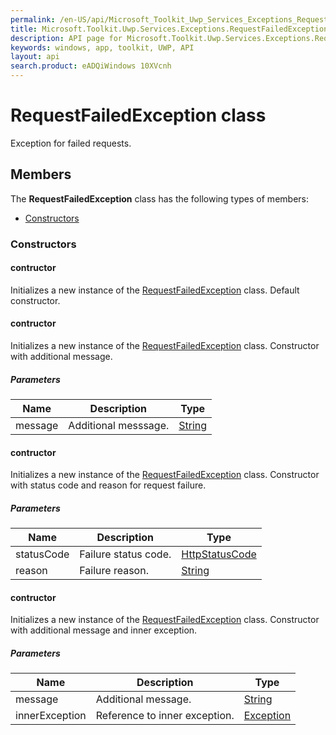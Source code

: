 ```yaml
---
permalink: /en-US/api/Microsoft_Toolkit_Uwp_Services_Exceptions_RequestFailedException.htm
title: Microsoft.Toolkit.Uwp.Services.Exceptions.RequestFailedException API 
description: API page for Microsoft.Toolkit.Uwp.Services.Exceptions.RequestFailedException
keywords: windows, app, toolkit, UWP, API
layout: api
search.product: eADQiWindows 10XVcnh
---
```



# RequestFailedException class

Exception for failed requests.

## Members

The **RequestFailedException** class has the following types of members:

* [Constructors](#Constructors)

### Constructors

#### contructor

Initializes a new instance of the [RequestFailedException](Microsoft_Toolkit_Uwp_Services_Exceptions_RequestFailedException.htm) class. Default constructor.





#### contructor

Initializes a new instance of the [RequestFailedException](Microsoft_Toolkit_Uwp_Services_Exceptions_RequestFailedException.htm) class. Constructor with additional message.

##### Parameters



| Name | Description | Type || --- | --- | --- || message | Additional messsage. | [String](https://msdn.microsoft.com/library/windows/apps/System.String) |




#### contructor

Initializes a new instance of the [RequestFailedException](Microsoft_Toolkit_Uwp_Services_Exceptions_RequestFailedException.htm) class. Constructor with status code and reason for request failure.

##### Parameters



| Name | Description | Type || --- | --- | --- || statusCode | Failure status code. | [HttpStatusCode](https://msdn.microsoft.com/library/windows/apps/Windows.Web.Http.HttpStatusCode) || reason | Failure reason. | [String](https://msdn.microsoft.com/library/windows/apps/System.String) |




#### contructor

Initializes a new instance of the [RequestFailedException](Microsoft_Toolkit_Uwp_Services_Exceptions_RequestFailedException.htm) class. Constructor with additional message and inner exception.

##### Parameters



| Name | Description | Type || --- | --- | --- || message | Additional message. | [String](https://msdn.microsoft.com/library/windows/apps/System.String) || innerException | Reference to inner exception. | [Exception](https://msdn.microsoft.com/library/windows/apps/System.Exception) |



